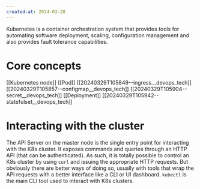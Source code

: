 ```yaml
---
created-at: 2024-03-28
---
```


Kubernetes is a container orchestration system that provides tools for automating software deployment, scaling, configuration management and also provides fault tolerance capabilities.

# Core concepts

[[Kubernetes node]]
[[Pod]]
[[20240329T105849--ingress__devops_tech]]
[[20240329T105857--configmap__devops_tech]]
[[20240329T105904--secret__devops_tech]]
[[Deployment]]
[[20240329T105942--statefulset__devops_tech]]

# Interacting with the cluster

The API Server on the master node is the single entry point for interacting with the K8s cluster. It exposes commands and queries through an HTTP API (that can be authenticated). As such, it is totally possible to control an K8s cluster by using `curl` and issuing the appropriate HTTP requests. But obviously there are better ways of doing so, usually with tools that wrap the API requests with a better interface like a CLI or UI dashboard. `kubectl` is the main CLI tool used to interact with K8s clusters.
